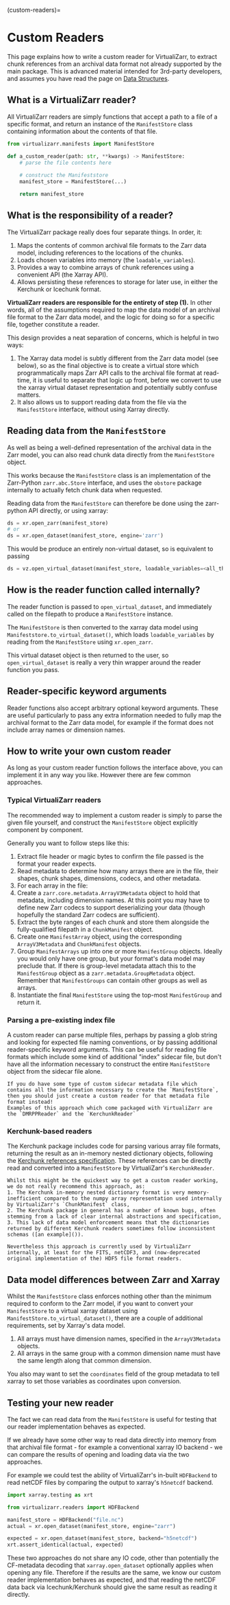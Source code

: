 (custom-readers)=

# Custom Readers

This page explains how to write a custom reader for VirtualiZarr, to extract chunk references from an archival data format not already supported by the main package. 
This is advanced material intended for 3rd-party developers, and assumes you have read the page on [Data Structures](data_structures.md).

## What is a VirtualiZarr reader?

All VirtualiZarr readers are simply functions that accept a path to a file of a specific format, and return an instance of the `ManifestStore` class containing information about the contents of that file.

```python
from virtualizarr.manifests import ManifestStore

def a_custom_reader(path: str, **kwargs) -> ManifestStore:
    # parse the file contents here
    
    # construct the Manifeststore
    manifest_store = ManifestStore(...)

    return manifest_store
```

## What is the responsibility of a reader?

The VirtualiZarr package really does four separate things.
In order, it:

1. Maps the contents of common archival file formats to the Zarr data model, including references to the locations of the chunks.
2. Loads chosen variables into memory (the `loadable_variables`).
3. Provides a way to combine arrays of chunk references using a convenient API (the Xarray API).
3. Allows persisting these references to storage for later use, in either the Kerchunk or Icechunk format.

**VirtualiZarr readers are responsible for the entirety of step (1).**
In other words, all of the assumptions required to map the data model of an archival file format to the Zarr data model, and the logic for doing so for a specific file, together constitute a reader.

This design provides a neat separation of concerns, which is helpful in two ways:
1. The Xarray data model is subtly different from the Zarr data model (see below), so as the final objective is to create a virtual store which programmatically maps Zarr API calls to the archival file format at read-time, it is useful to separate that logic up front, before we convert to use the xarray virtual dataset representation and potentially subtly confuse matters.
2. It also allows us to support reading data from the file via the `ManifestStore` interface, without using Xarray directly.

## Reading data from the `ManifestStore`

As well as being a well-defined representation of the archival data in the Zarr model, you can also read chunk data directly from the `ManifestStore` object.

This works because the `ManifestStore` class is an implementation of the Zarr-Python `zarr.abc.Store` interface, and uses the `obstore` package internally to actually fetch chunk data when requested.

Reading data from the `ManifestStore` can therefore be done using the zarr-python API directly, or using xarray:

```python
ds = xr.open_zarr(manifest_store)
# or
ds = xr.open_dataset(manifest_store, engine='zarr')
```

This would be produce an entirely non-virtual dataset, so is equivalent to passing

```python
ds = vz.open_virtual_dataset(manifest_store, loadable_variables=<all_the_variable_names>)
```

## How is the reader function called internally?

The reader function is passed to `open_virtual_dataset`, and immediately called on the filepath to produce a `ManifestStore` instance.

The `ManifestStore` is then converted to the xarray data model using `Manifeststore.to_virtual_dataset()`, which loads `loadable_variables` by reading from the `ManifestStore` using `xr.open_zarr`.

This virtual dataset object is then returned to the user, so `open_virtual_dataset` is really a very thin wrapper around the reader function you pass.

## Reader-specific keyword arguments

Reader functions also accept arbitrary optional keyword arguments.
These are useful particularly to pass any extra information needed to fully map the archival format to the Zarr data model, for example if the format does not include array names or dimension names.

## How to write your own custom reader

As long as your custom reader function follows the interface above, you can implement it in any way you like.
However there are few common approaches.

### Typical VirtualiZarr readers

The recommended way to implement a custom reader is simply to parse the given file yourself, and construct the `ManifestStore` object explicitly component by component.

Generally you want to follow steps like this:
1. Extract file header or magic bytes to confirm the file passed is the format your reader expects.
2. Read metadata to determine how many arrays there are in the file, their shapes, chunk shapes, dimensions, codecs, and other metadata.
3. For each array in the file: 
  4. Create a `zarr.core.metadata.ArrayV3Metadata` object to hold that metadata, including dimension names. At this point you may have to define new Zarr codecs to support deserializing your data (though hopefully the standard Zarr codecs are sufficient).
  5. Extract the byte ranges of each chunk and store them alongside the fully-qualified filepath in a `ChunkManifest` object.
  6. Create one `ManifestArray` object, using the corresponding `ArrayV3Metadata` and `ChunkManifest` objects.
7. Group `ManifestArrays` up into one or more `ManifestGroup` objects. Ideally you would only have one group, but your format's data model may preclude that. If there is group-level metadata attach this to the `ManifestGroup` object as a `zarr.metadata.GroupMetadata` object. Remember that `ManifestGroups` can contain other groups as well as arrays.
8. Instantiate the final `ManifestStore` using the top-most `ManifestGroup` and return it.

### Parsing a pre-existing index file

A custom reader can parse multiple files, perhaps by passing a glob string and looking for expected file naming conventions, or by passing additional reader-specific keyword arguments.
This can be useful for reading file formats which include some kind of additional "index" sidecar file, but don't have all the information necessary to construct the entire `ManifestStore` object from the sidecar file alone.

```{note}
If you do have some type of custom sidecar metadata file which contains all the information necessary to create the `ManifestStore`, then you should just create a custom reader for that metadata file format instead!
Examples of this approach which come packaged with VirtualiZarr are the `DMRPPReader` and the `KerchunkReader`
```

### Kerchunk-based readers

The Kerchunk package includes code for parsing various array file formats, returning the result as an in-memory nested dictionary objects, following the [Kerchunk references specification](https://fsspec.github.io/kerchunk/spec).
These references can be directly read and converted into a `ManifestStore` by VirtualiZarr's `KerchunkReader`.

```{note}
Whilst this might be the quickest way to get a custom reader working, we do not really recommend this approach, as:
1. The Kerchunk in-memory nested dictionary format is very memory-inefficient compared to the numpy array representation used internally by VirtualiZarr's `ChunkManifest` class,
2. The Kerchunk package in general has a number of known bugs, often stemming from a lack of clear internal abstractions and specification,
3. This lack of data model enforcement means that the dictionaries returned by different Kerchunk readers sometimes follow inconsistent schemas ([an example]()).

Nevertheless this approach is currently used by VirtualiZarr internally, at least for the FITS, netCDF3, and (now-deprecated original implementation of the) HDF5 file format readers.
```

## Data model differences between Zarr and Xarray

Whilst the `ManifestStore` class enforces nothing other than the minimum required to conform to the Zarr model, if you want to convert your `ManifestStore` to a virtual xarray dataset using `ManifestStore.to_virtual_dataset()`, there are a couple of additional requirements, set by Xarray's data model.

1. All arrays must have dimension names, specified in the `ArrayV3Metadata` objects.
2. All arrays in the same group with a common dimension name must have the same length along that common dimension.

You also may want to set the `coordinates` field of the group metadata to tell xarray to set those variables as coordinates upon conversion.

## Testing your new reader

The fact we can read data from the `ManifestStore` is useful for testing that our reader implementation behaves as expected.

If we already have some other way to read data directly into memory from that archival file format - for example a conventional xarray IO backend - we can compare the results of opening and loading data via the two approaches.

For example we could test the ability of VirtualiZarr's in-built `HDFBackend` to read netCDF files by comparing the output to xarray's `h5netcdf` backend.

```python
import xarray.testing as xrt

from virtualizarr.readers import HDFBackend

manifest_store = HDFBackend("file.nc")
actual = xr.open_dataset(manifest_store, engine="zarr")

expected = xr.open_dataset(manifest_store, backend="h5netcdf")
xrt.assert_identical(actual, expected)
```

These two approaches do not share any IO code, other than potentially the CF-metadata decoding that `xarray.open_dataset` optionally applies when opening any file.
Therefore if the results are the same, we know our custom reader implementation behaves as expected, and that reading the netCDF data back via Icechunk/Kerchunk should give the same result as reading it directly.